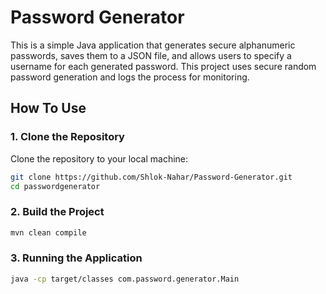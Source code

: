 # Password Generator

This is a simple Java application that generates secure alphanumeric passwords, saves them to a JSON file, and allows users to specify a username for each generated password. This project uses secure random password generation and logs the process for monitoring.

## How To Use

### 1. Clone the Repository

Clone the repository to your local machine:

```bash
git clone https://github.com/Shlok-Nahar/Password-Generator.git
cd passwordgenerator
```

### 2. Build the Project

```bash
mvn clean compile
```

### 3. Running the Application

```bash
java -cp target/classes com.password.generator.Main
```
